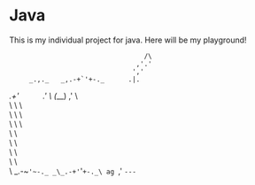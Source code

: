 # Java
This is my individual project for java.
Here will be my playground!







                                      /\
                                    ,'.'
                                   ','
         _.,._   _,.-+`'+-._      .|.
   _.+'`      `.'           \    (___)
 ,'             \            \
 \               \            \       
  \               \            \      
   \               \            \  
    \               \            \
     \               \            \
      \               \            \
       \               \            \
        \   _.-~`'~-._ _\_.-+'`'`+-._\
      ag `,'          `---`
